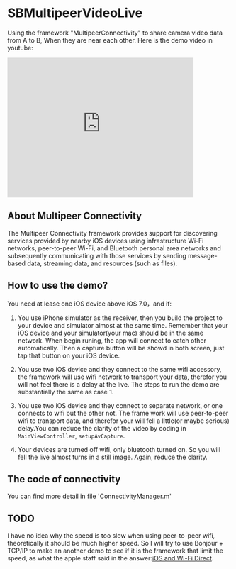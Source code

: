 # SBMultipeerVideoLive
Using the framework "MultipeerConnectivity" to share camera video data from A to B, When they are near each other. Here is the demo video in youtube:
<iframe width="420" height="315" src="https://www.youtube.com/embed/EO3RYe_dyPs" frameborder="0" allowfullscreen></iframe>

## About Multipeer Connectivity
The Multipeer Connectivity framework provides support for discovering services provided by nearby iOS devices using infrastructure Wi-Fi networks, peer-to-peer Wi-Fi, and Bluetooth personal area networks and subsequently communicating with those services by sending message-based data, streaming data, and resources (such as files).

## How to use the demo?
You need at lease one iOS device above iOS 7.0，and if:

1. You use iPhone simulator as the receiver, then you build the project to your device and simulator almost at the same time. Remember that your iOS device and your simulator(your mac) should be in the same network.
When begin runing, the app will connect to eatch other automatically. Then a capture button will be showd in both screen, just tap that button on your iOS device.

2. You use two iOS device and they connect to the same wifi accessory, the framework will use wifi network to transport your data, therefor you will not feel there is a delay at the live. The steps to run the demo are substantially the same as case 1.

3. You use two iOS device and they connect to separate network, or one connects to wifi but the other not. The frame work will use peer-to-peer wifi to transport data, and therefor your will fell a little(or maybe serious) delay.You can reduce the clarity of the video by coding in `MainViewController`, `setupAvCapture`.

4. Your devices are turned off wifi, only bluetooth turned on. So you will fell the live almost turns in a still image. Again, reduce the clarity.

## The code of connectivity
You can find more detail in file 'ConnectivityManager.m'

## TODO
I have no idea why the speed is too slow when using peer-to-peer wifi, theoretically it should be much higher speed. So I will try to use Bonjour + TCP/IP to make an another demo to see if it is the framework that limit the speed, as what the apple staff said in the answer:[iOS and Wi-Fi Direct](https://forums.developer.apple.com/thread/12885).